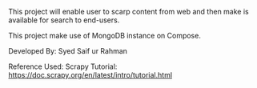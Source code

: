 This project will enable user to scarp content from web and then make is available for search to end-users.

This project make use of MongoDB instance on Compose.

Developed By:
Syed Saif ur Rahman

Reference Used:
Scrapy Tutorial: https://doc.scrapy.org/en/latest/intro/tutorial.html